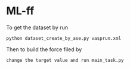 # ML-ff
To get the dataset by run  

```python dataset_create_by_ase.py vasprun.xml```  

Then to build the force filed by  

```change the target value and run main_task.py```
